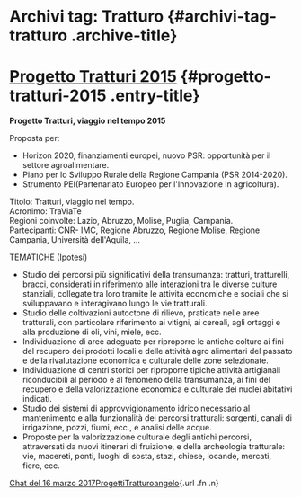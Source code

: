 Archivi tag: Tratturo {#archivi-tag-tratturo .archive-title}
=====================

[Progetto Tratturi 2015](indexd13e.html?p=719) {#progetto-tratturi-2015 .entry-title}
==============================================

**Progetto Tratturi, viaggio nel tempo 2015**

Proposta per:

-   Horizon 2020, finanziamenti europei, nuovo PSR: opportunità per il settore agroalimentare.
-   Piano per lo Sviluppo Rurale della Regione Campania (PSR 2014-2020).
-   Strumento PEI(Partenariato Europeo per l'Innovazione in agricoltura).

Titolo: Tratturi, viaggio nel tempo.\
Acronimo: TraViaTe\
Regioni coinvolte: Lazio, Abruzzo, Molise, Puglia, Campania.\
Partecipanti: CNR- IMC, Regione Abruzzo, Regione Molise, Regione Campania, Università dell'Aquila, ...

TEMATICHE (Ipotesi)

-   Studio dei percorsi più significativi della transumanza: tratturi, tratturelli, bracci, considerati in riferimento alle interazioni tra le diverse culture stanziali, collegate tra loro tramite le attività economiche e sociali che si sviluppavano e interagivano lungo le vie tratturali.
-   Studio delle coltivazioni autoctone di rilievo, praticate nelle aree tratturali, con particolare riferimento ai vitigni, ai cereali, agli ortaggi e alla produzione di oli, vini, miele, ecc.
-   Individuazione di aree adeguate per riproporre le antiche colture ai fini del recupero dei prodotti locali e delle attività agro alimentari del passato e della rivalutazione economica e culturale delle zone selezionate.
-   Individuazione di centri storici per riproporre tipiche attività artigianali riconducibili al periodo e al fenomeno della transumanza, ai fini del recupero e della valorizzazione economica e culturale dei nuclei abitativi indicati.
-   Studio dei sistemi di approvvigionamento idrico necessario al mantenimento e alla funzionalità dei percorsi tratturali: sorgenti, canali di irrigazione, pozzi, fiumi, ecc., e analisi delle acque.
-   Proposte per la valorizzazione culturale degli antichi percorsi, attraversati da nuovi itinerari di fruizione, e della archeologia tratturale: vie, macereti, ponti, luoghi di sosta, stazi, chiese, locande, mercati, fiere, ecc.

[Chat del 16 marzo 2017](indexd13e.html?p=719 "Permalink a Progetto Tratturi 2015")[Progetti](index0b40.html?cat=9)[Tratturo](index5211.html?tag=tratturo)[angelo](indexcd64.html?author=1 "Vedi tutti gli articoli di angelo"){.url .fn .n}
